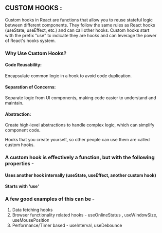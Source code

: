 ## CUSTOM HOOKS : 

Custom hooks in React are functions that allow you to reuse stateful logic between different components. They follow the same rules as React hooks (useState, useEffect, etc.) and can call other hooks. Custom hooks start with the prefix "use" to indicate they are hooks and can leverage the power of React's hooks system.

### Why Use Custom Hooks?

#### Code Reusability:
 Encapsulate common logic in a hook to avoid code duplication.
#### Separation of Concerns: 
Separate logic from UI components, making code easier to understand and maintain.
#### Abstraction:
 Create high-level abstractions to handle complex logic, which can simplify component code.

 Hooks that you create yourself, so other people can use them are called custom hooks.

### A custom hook is effectively a function, but with the following properties - 
#### Uses another hook internally (useState, useEffect, another custom hook)
####  Starts with 'use'

### A few good examples of this can be -

1. Data fetching hooks
2. Browser functionality related hooks - useOnlineStatus , useWindowSize, useMousePosition
3. Performance/Timer based - useInterval, useDebounce

